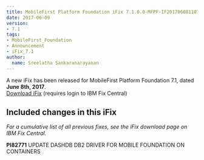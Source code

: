 ```yaml
---
title: MobileFirst Platform Foundation iFix 7.1.0.0-MFPF-IF201706081107 released
date: 2017-06-09
version:
- 7.1
tags:
- MobileFirst_Foundation
- Announcement
- iFix_7.1
author:
  name: Sreelatha Sankaranarayanan
---
```

A new iFix has been released for MobileFirst Platform Foundation 7.1, dated **June 8th, 2017**.  
[Download iFix](http://www.ibm.com/support/fixcentral/swg/quickorder?parent=ibm%7EOther%2Bsoftware&product=ibm/Other+software/IBM+MobileFirst+Platform+Foundation&release=7.1.0.0&platform=All&function=all&source=fc) (requires login to IBM Fix Central)

## Included changes in this iFix
*For a cumulative list of all previous fixes, see the iFix download page on IBM Fix Central.*

**PI82771** UPDATE DASHDB DB2 DRIVER FOR MOBILE FOUNDATION ON CONTAINERS
